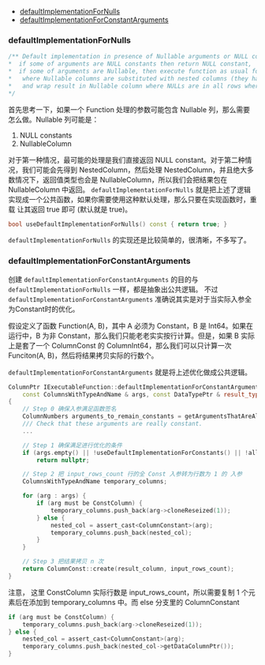 
<!-- @import "[TOC]" {cmd="toc" depthFrom=1 depthTo=6 orderedList=false} -->

<!-- code_chunk_output -->

- [defaultImplementationForNulls](#defaultimplementationfornulls)
- [defaultImplementationForConstantArguments](#defaultimplementationforconstantarguments)

<!-- /code_chunk_output -->

### defaultImplementationForNulls
```cpp
/** Default implementation in presence of Nullable arguments or NULL constants as arguments is the following:
*  if some of arguments are NULL constants then return NULL constant,
*  if some of arguments are Nullable, then execute function as usual for columns,
*   where Nullable columns are substituted with nested columns (they have arbitrary values in rows corresponding to NULL value)
*   and wrap result in Nullable column where NULLs are in all rows where any of arguments are NULL.
*/
```

首先思考一下，如果一个 Function 处理的参数可能包含 Nullable 列，那么需要怎么做。Nullable 列可能是：
1. NULL constants
2. NullableColumn

对于第一种情况，最可能的处理是我们直接返回 NULL constant。对于第二种情况，我们可能会先得到 NestedColumn，然后处理 NestedColumn，并且绝大多数情况下，返回值类型也会是 NullableColumn，所以我们会把结果包在 NullableColumn 中返回。
`defaultImplementationForNulls` 就是把上述了逻辑实现成一个公共函数，如果你需要使用这种默认处理，那么只要在实现函数时，重载
让其返回 true 即可 (默认就是 true)。

```cpp
bool useDefaultImplementationForNulls() const { return true; }
```
`defaultImplementationForNulls` 的实现还是比较简单的，很清晰，不多写了。

### defaultImplementationForConstantArguments

创建 `defaultImplementationForConstantArguments` 的目的与 `defaultImplementationForNulls` 一样，都是抽象出公共逻辑。 不过 `defaultImplementationForConstantArguments` 准确说其实是对于当实际入参全为Constant时的优化。

假设定义了函数 Function(A, B)，其中 A 必须为 Constant，B 是 Int64。如果在运行中，B 为非 Constant，那么我们只能老老实实按行计算。但是，如果 B 实际上是套了一个 ColumnConst 的 ColumnInt64，那么我们可以只计算一次 Funciton(A, B)，然后将结果拷贝实际的行数个。

`defaultImplementationForConstantArguments` 就是将上述优化做成公共逻辑。

```cpp {.line-numbers}
ColumnPtr IExecutableFunction::defaultImplementationForConstantArguments(
    const ColumnsWithTypeAndName & args, const DataTypePtr & result_type, size_t input_rows_count, bool dry_run) const
{
    // Step 0 确保入参满足函数签名
    ColumnNumbers arguments_to_remain_constants = getArgumentsThatAreAlwaysConstant();
    /// Check that these arguments are really constant.
    ...

    // Step 1 确保满足进行优化的条件
    if (args.empty() || !useDefaultImplementationForConstants() || !allArgumentsAreConstants(args))
        return nullptr;

    // Step 2 把 input_rows_count 行的全 Const 入参转为行数为 1 的 入参
    ColumnsWithTypeAndName temporary_columns;

    for (arg : args) {
        if (arg must be ConstColumn) {
            temporary_columns.push_back(arg->cloneReseized(1));
        } else {
            nested_col = assert_cast<ColumnConstant>(arg);
            temporary_columns.push_back(nested_col);
        }
    }

    // Step 3 把结果拷贝 n 次
    return ColumnConst::create(result_column, input_rows_count);
}
```
注意， 这里 ConstColumn 实际行数是 input_rows_count，所以需要复制 1 个元素后在添加到 temporary_columns 中。而 else 分支里的 ColumnConstant
```cpp
if (arg must be ConstColumn) {
    temporary_columns.push_back(arg->cloneReseized(1));
} else {
    nested_col = assert_cast<ColumnConstant>(arg);
    temporary_columns.push_back(nested_col->getDataColumnPtr());
}
```

